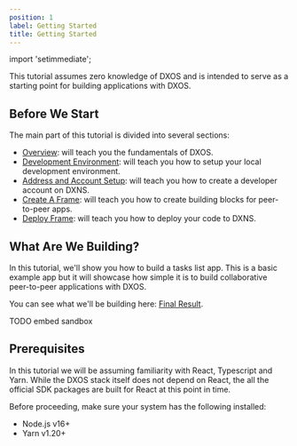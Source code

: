 ```yaml
---
position: 1
label: Getting Started
title: Getting Started
---
```

import 'setimmediate';

This tutorial assumes zero knowledge of DXOS and is intended to serve as a starting point for building applications with DXOS.

## Before We Start

The main part of this tutorial is divided into several sections:

- [Overview](./overview): will teach you the fundamentals of DXOS.
- [Development Environment](./dev-environment): will teach you how to setup your local development environment.
- [Address and Account Setup](./address-account-setup): will teach you how to create a developer account on DXNS.
- [Create A Frame](./create-frame): will teach you how to create building blocks for peer-to-peer apps.
- [Deploy Frame](./deploy-frame): will teach you how to deploy your code to DXNS.

## What Are We Building?

In this tutorial, we'll show you how to build a tasks list app. This is a basic example app but it will showcase how simple it is to build collaborative peer-to-peer applications with DXOS.

You can see what we'll be building here: [Final Result](https://codesandbox.io/).

TODO embed sandbox

## Prerequisites

In this tutorial we will be assuming familiarity with React, Typescript and Yarn. While the DXOS stack itself does not depend on React, the all the official SDK packages are built for React at this point in time.

Before proceeding, make sure your system has the following installed:

- Node.js v16+
- Yarn v1.20+
